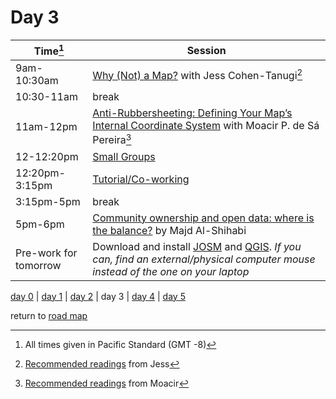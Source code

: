 # Day 3  



| Time[^1] | Session | 
| --- | --- |
| 9am-10:30am | [Why (Not) a Map?](curated_convos/cc2.md) with Jess Cohen-Tanugi[^2] |   
| 10:30-11am   | break    |
| 11am-12pm   | [Anti-Rubbersheeting: Defining Your Map’s Internal Coordinate System](workshop_materials/workshop3.md) with Moacir P. de Sá Pereira[^3] |
| 12-12:20pm  | [Small Groups](small_groups/small_groups3.md)  |   
| 12:20pm-3:15pm |  [Tutorial/Co-working](coworking.md) | 
| 3:15pm-5pm   | break  |  
| 5pm-6pm  | [Community ownership and open data: where is the balance?](public_events.md#public-lecture-3) by Majd Al-Shihabi |
| Pre-work for tomorrow   | Download and install [JOSM](https://josm.openstreetmap.de/) and [QGIS](https://qgis.org/en/site/forusers/download.html). _If you can, find an external/physical computer mouse instead of the one on your laptop_ |


[day 0](day0.md) | [day 1](day1.md) | [day 2](day2.md) | day 3 | [day 4](day4.md) | [day 5](day5.md)  

return to [road map](road_map.md)

[^1]: All times given in Pacific Standard (GMT -8)
[^2]: [Recommended readings](curated_convos/cc2.md#recommended-reading) from Jess  
[^3]: [Recommended readings](workshop_materials/workshop3.md) from Moacir  
